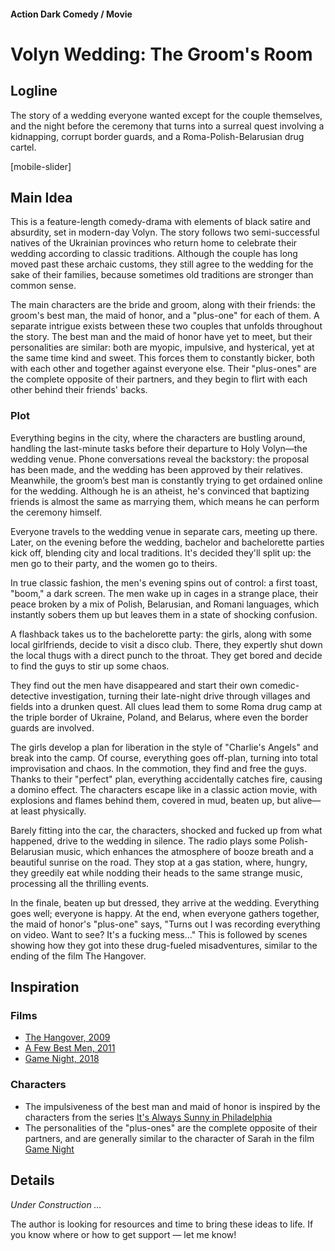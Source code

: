#### Action Dark Comedy / Movie

# Volyn Wedding: The Groom's Room

## Logline

The story of a wedding everyone wanted except for the couple themselves, and the night before the ceremony that turns into a surreal quest involving a kidnapping, corrupt border guards, and a Roma-Polish-Belarusian drug cartel.

[mobile-slider]

## Main Idea

This is a feature-length comedy-drama with elements of black satire and absurdity, set in modern-day Volyn. The story follows two semi-successful natives of the Ukrainian provinces who return home to celebrate their wedding according to classic traditions. Although the couple has long moved past these archaic customs, they still agree to the wedding for the sake of their families, because sometimes old traditions are stronger than common sense.

The main characters are the bride and groom, along with their friends: the groom's best man, the maid of honor, and a "plus-one" for each of them. A separate intrigue exists between these two couples that unfolds throughout the story. The best man and the maid of honor have yet to meet, but their personalities are similar: both are myopic, impulsive, and hysterical, yet at the same time kind and sweet. This forces them to constantly bicker, both with each other and together against everyone else. Their "plus-ones" are the complete opposite of their partners, and they begin to flirt with each other behind their friends' backs.

### Plot

Everything begins in the city, where the characters are bustling around, handling the last-minute tasks before their departure to Holy Volyn—the wedding venue. Phone conversations reveal the backstory: the proposal has been made, and the wedding has been approved by their relatives. Meanwhile, the groom’s best man is constantly trying to get ordained online for the wedding. Although he is an atheist, he's convinced that baptizing friends is almost the same as marrying them, which means he can perform the ceremony himself.

Everyone travels to the wedding venue in separate cars, meeting up there. Later, on the evening before the wedding, bachelor and bachelorette parties kick off, blending city and local traditions. It's decided they'll split up: the men go to their party, and the women go to theirs.

In true classic fashion, the men's evening spins out of control: a first toast, "boom," a dark screen. The men wake up in cages in a strange place, their peace broken by a mix of Polish, Belarusian, and Romani languages, which instantly sobers them up but leaves them in a state of shocking confusion.

A flashback takes us to the bachelorette party: the girls, along with some local girlfriends, decide to visit a disco club. There, they expertly shut down the local thugs with a direct punch to the throat. They get bored and decide to find the guys to stir up some chaos.

They find out the men have disappeared and start their own comedic-detective investigation, turning their late-night drive through villages and fields into a drunken quest. All clues lead them to some Roma drug camp at the triple border of Ukraine, Poland, and Belarus, where even the border guards are involved.

The girls develop a plan for liberation in the style of "Charlie's Angels" and break into the camp. Of course, everything goes off-plan, turning into total improvisation and chaos. In the commotion, they find and free the guys. Thanks to their "perfect" plan, everything accidentally catches fire, causing a domino effect. The characters escape like in a classic action movie, with explosions and flames behind them, covered in mud, beaten up, but alive—at least physically.

Barely fitting into the car, the characters, shocked and fucked up from what happened, drive to the wedding in silence. The radio plays some Polish-Belarusian music, which enhances the atmosphere of booze breath and a beautiful sunrise on the road. They stop at a gas station, where, hungry, they greedily eat while nodding their heads to the same strange music, processing all the thrilling events.

In the finale, beaten up but dressed, they arrive at the wedding. Everything goes well; everyone is happy. At the end, when everyone gathers together, the maid of honor's "plus-one" says, "Turns out I was recording everything on video. Want to see? It's a fucking mess..." This is followed by scenes showing how they got into these drug-fueled misadventures, similar to the ending of the film The Hangover.

## Inspiration

### Films

- [The Hangover, 2009](https://www.imdb.com/title/tt1119646/)
- [A Few Best Men, 2011](https://www.imdb.com/title/tt1640711/)
- [Game Night, 2018](https://www.imdb.com/title/tt2704998/)

### Characters

- The impulsiveness of the best man and maid of honor is inspired by the characters from the series [It's Always Sunny in Philadelphia](https://www.imdb.com/title/tt0472954/)
- The personalities of the "plus-ones" are the complete opposite of their partners, and are generally similar to the character of Sarah in the film [Game Night](https://www.imdb.com/title/tt2704998/)

## Details

*Under Construction …*

The author is looking for resources and time to bring these ideas to life. If you know where or how to get support — let me know!